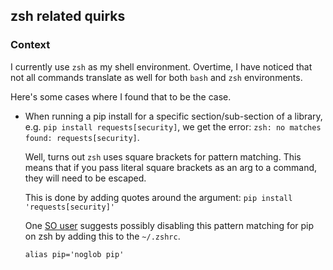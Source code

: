 ## zsh related quirks

### Context

I currently use `zsh` as my shell environment. Overtime, I have noticed that not all commands translate as well for both `bash` and `zsh` environments.

Here's some cases where I found that to be the case.

- When running a pip install for a specific section/sub-section of a library,
    e.g. `pip install requests[security]`, we get the error: `zsh: no matches found: requests[security]`.

    Well, turns out `zsh` uses square brackets for pattern matching. This means that if you pass literal square brackets as an arg to a command, they will need to be escaped.

    This is done by adding quotes around the argument: `pip install 'requests[security]'`

    One [SO user](https://stackoverflow.com/a/30539963) suggests possibly disabling this pattern matching for pip on zsh by adding this to the `~/.zshrc`.

    `alias pip='noglob pip'`
